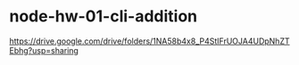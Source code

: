 # node-hw-01-cli-addition

https://drive.google.com/drive/folders/1NA58b4x8_P4StIFrUOJA4UDpNhZTEbhg?usp=sharing